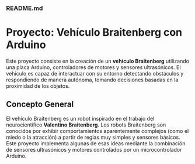 ### README.md

# Proyecto: Vehículo Braitenberg con Arduino

Este proyecto consiste en la creación de un **vehículo Braitenberg** utilizando una placa Arduino, controladores de motores y sensores ultrasónicos. El vehículo es capaz de interactuar con su entorno detectando obstáculos y respondiendo de manera autónoma, tomando decisiones basadas en la proximidad de los objetos.

## Concepto General

El vehículo Braitenberg es un robot inspirado en el trabajo del neurocientífico **Valentino Braitenberg**. Los robots Braitenberg son conocidos por exhibir comportamientos aparentemente complejos (como el miedo o la atracción) a partir de reglas muy simples y sensores básicos. Este proyecto implementa algunas de esas ideas mediante la combinación de sensores ultrasónicos y motores controlados por un microcontrolador Arduino.